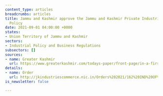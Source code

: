 ```yaml
---
content_type: articles
breadcrumbs: articles
title: Jammu and Kashmir approve the Jammu and Kashmir Private Industrial Estate Development
  Policy
date: 2021-09-01 04:00:00 +0000
states:
- Union Territory of Jammu and Kashmir
sectors:
- Industrial Policy and Business Regulations
subsectors: []
sources:
- name: Greater Kashmir
  url: https://www.greaterkashmir.com/todays-paper/front-page/in-a-first-industrial-estates-in-jk-to-come-up-in-ppp-mode
details:
- name: Order
  url: http://jkindustriescommerce.nic.in/Orders%202021/162%20IND%20OF%202021.pdf
is_newsletter: false

---
```

